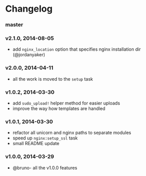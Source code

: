 # Changelog

### master

### v2.1.0, 2014-08-05
- add `nginx_location` option that specifies nginx installation dir
  (@jordanyaker)
### v2.0.0, 2014-04-11
- all the work is moved to the `setup` task
### v1.0.2, 2014-03-30
- add `sudo_upload!` helper method for easier uploads
- improve the way how templates are handled
### v1.0.1, 2014-03-30
- refactor all unicorn and nginx paths to separate modules
- speed up `nginx:setup_ssl` task
- small README update
### v1.0.0, 2014-03-29
- @bruno- all the v1.0.0 features
